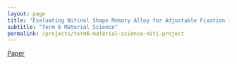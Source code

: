 ```yaml
---
layout: page
title: "Evaluating Nitinol Shape Memory Alloy for Adjustable Fixation in High Tibial Osteotomy implants based on compressive stiffness"
subtitle: "Term 6 Material Science"
permalink: /projects/term6-material-science-niti-project
---
```

<!--popup for Material Science final report -->
<p><a target= "_blank" href ="MaterialScience_FinalReport(SMM).pdf">Paper</a></p>